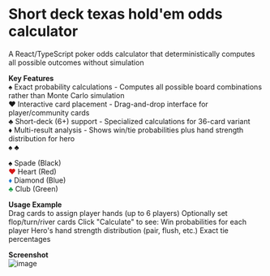 # Short deck texas hold'em odds calculator
A React/TypeScript poker odds calculator that deterministically computes all possible outcomes without simulation

**Key Features**   
♠️ Exact probability calculations - Computes all possible board combinations rather than Monte Carlo simulation  
♥️ Interactive card placement - Drag-and-drop interface for player/community cards  
♣️ Short-deck (6+) support - Specialized calculations for 36-card variant  
♦️ Multi-result analysis - Shows win/tie probabilities plus hand strength distribution for hero  
<span style="color:black">♠</span>
<span style="color:black">♣</span>

<span style="color:black">♠</span> Spade (Black)  
<span style="color:#D61818">♥</span> Heart (Red)  
<span style="color:#1877D6">♦</span> Diamond (Blue)  
<span style="color:#18A049">♣</span> Club (Green)  

**Usage Example**  
Drag cards to assign player hands (up to 6 players)
Optionally set flop/turn/river cards
Click "Calculate" to see:
 Win probabilities for each player
 Hero's hand strength distribution (pair, flush, etc.)
 Exact tie percentages

**Screenshot**    
![image](https://github.com/user-attachments/assets/d0723966-dc48-4c20-820f-666ad1823d6b)
